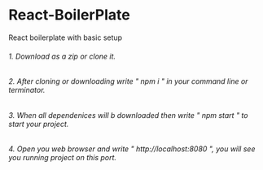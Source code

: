 # React-BoilerPlate
React boilerplate with basic setup
###### 1. Download as a zip or clone it.
###### 2. After cloning or downloading  write " npm i  " in your command line or terminator.
###### 3. When all dependenices will b downloaded then write " npm start " to start your project.
###### 4. Open you web browser and write " http://localhost:8080 ", you will see you running project on this port.

